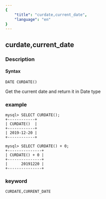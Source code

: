 ```yaml
---
{
    "title": "curdate,current_date",
    "language": "en"
}
---
```


<!-- 
Licensed to the Apache Software Foundation (ASF) under one
or more contributor license agreements.  See the NOTICE file
distributed with this work for additional information
regarding copyright ownership.  The ASF licenses this file
to you under the Apache License, Version 2.0 (the
"License"); you may not use this file except in compliance
with the License.  You may obtain a copy of the License at

  http://www.apache.org/licenses/LICENSE-2.0

Unless required by applicable law or agreed to in writing,
software distributed under the License is distributed on an
"AS IS" BASIS, WITHOUT WARRANTIES OR CONDITIONS OF ANY
KIND, either express or implied.  See the License for the
specific language governing permissions and limitations
under the License.
-->

## curdate,current_date
### Description
#### Syntax

`DATE CURDATE()`

Get the current date and return it in Date type

### example

```
mysql> SELECT CURDATE();
+------------+
| CURDATE()  |
+------------+
| 2019-12-20 |
+------------+

mysql> SELECT CURDATE() + 0;
+---------------+
| CURDATE() + 0 |
+---------------+
|      20191220 |
+---------------+
```
### keyword

    CURDATE,CURRENT_DATE

